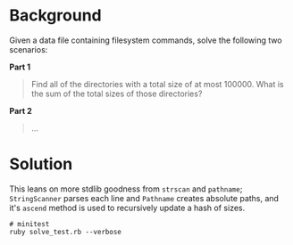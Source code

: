 # Background

Given a data file containing filesystem commands, solve the following
two scenarios:

**Part 1**

> Find all of the directories with a total size of at most 100000. What is the
> sum of the total sizes of those directories?

**Part 2**

> ...

# Solution

This leans on more stdlib goodness from `strscan` and `pathname`;
`StringScanner` parses each line and `Pathname` creates absolute paths, and
it's `ascend` method is used to recursively update a hash of sizes.

```
# minitest
ruby solve_test.rb --verbose
```
